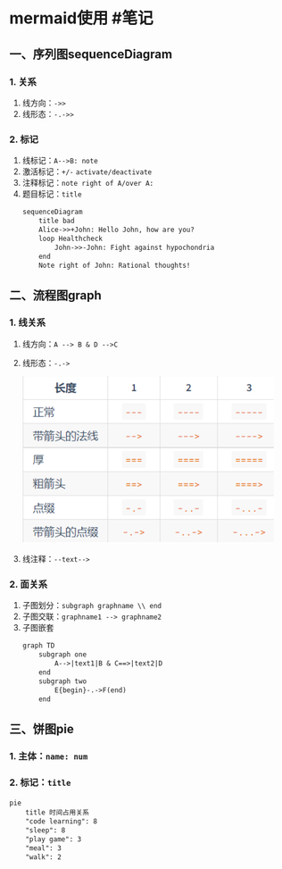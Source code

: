 # mermaid使用 #笔记
## 一、序列图sequenceDiagram
### 1. 关系
1. 线方向：`->>`
2. 线形态：`-.->>`
### 2. 标记
1. 线标记：`A-->B: note`
2. 激活标记：`+/-` `activate/deactivate`
3. 注释标记：`note right of A/over A:`
4. 题目标记：`title`
    ```mermaid
    sequenceDiagram
        title bad
        Alice->>+John: Hello John, how are you?
        loop Healthcheck
            John->>-John: Fight against hypochondria
        end
        Note right of John: Rational thoughts!
    ```

## 二、流程图graph
### 1. 线关系
1. 线方向：`A --> B & D -->C`
2. 线形态：`-.->`

    ![箭头分类](https://raw.githubusercontent.com/dsw676676/picture/main/image/20220806150607.png)
3. 线注释：`--text-->`
### 2. 面关系
1. 子图划分：`subgraph graphname \\ end`
2. 子图交联：`graphname1 --> graphname2`
3. 子图嵌套
    ```mermaid
    graph TD
        subgraph one
            A-->|text1|B & C==>|text2|D
        end
        subgraph two
            E{begin}-.->F(end)
        end
    ```

## 三、饼图pie
### 1. 主体：`name: num`
### 2. 标记：`title`

```mermaid
pie
    title 时间占用关系
    "code learning": 8
    "sleep": 8
    "play game": 3
    "meal": 3
    "walk": 2
```
